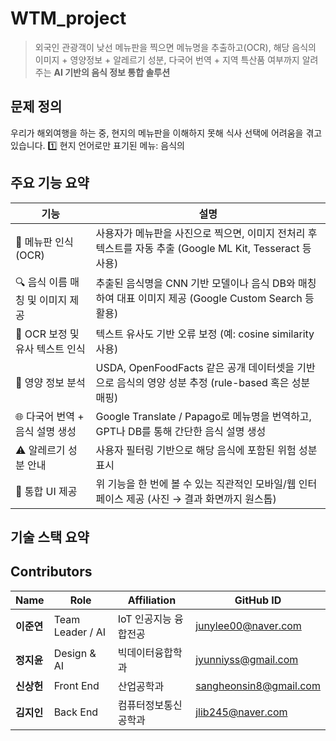 # WTM_project

> 외국인 관광객이 낮선 메뉴판을 찍으면 메뉴명을 추출하고(OCR), 해당 음식의 이미지 + 영양정보 + 알레르기 성분, 다국어 번역 + 지역 특산품 여부까지 알려주는 **AI 기반의 음식 정보 통합 솔루션**


## 문제 정의
우리가 해외여행을 하는 중, 현지의 메뉴판을 이해하지 못해 식사 선택에 어려움을 겪고 있습니다. 
1️⃣ 현지 언어로만 표기된 메뉴: 음식의 


## 주요 기능 요약
| 기능                    | 설명                                                                       |
| --------------------- | ------------------------------------------------------------------------ |
| 📸 메뉴판 인식 (OCR)       | 사용자가 메뉴판을 사진으로 찍으면, 이미지 전처리 후 텍스트를 자동 추출 (Google ML Kit, Tesseract 등 사용) |
| 🔍 음식 이름 매칭 및 이미지 제공  | 추출된 음식명을 CNN 기반 모델이나 음식 DB와 매칭하여 대표 이미지 제공 (Google Custom Search 등 활용)   |
| 🧠 OCR 보정 및 유사 텍스트 인식 | 텍스트 유사도 기반 오류 보정 (예: cosine similarity 사용)                               |
| 🥗 영양 정보 분석           | USDA, OpenFoodFacts 같은 공개 데이터셋을 기반으로 음식의 영양 성분 추정 (rule-based 혹은 성분 매핑)  |
| 🌐 다국어 번역 + 음식 설명 생성  | Google Translate / Papago로 메뉴명을 번역하고, GPT나 DB를 통해 간단한 음식 설명 생성           |
| ⚠️ 알레르기 성분 안내         | 사용자 필터링 기반으로 해당 음식에 포함된 위험 성분 표시                                         |
| 📱 통합 UI 제공           | 위 기능을 한 번에 볼 수 있는 직관적인 모바일/웹 인터페이스 제공 (사진 → 결과 화면까지 원스톱)                 |




## 기술 스택 요약


## Contributors
| Name        | Role                 | Affiliation            | GitHub ID     |
|-------------|----------------------|-------------------------|----------------|
| **이준연**    | Team Leader / AI     | IoT 인공지능 융합전공  | junylee00@naver.com   |
| **정지윤**    | Design & AI       | 빅데이터융합학과 | jyunniyss@gmail.com   |
| **신상헌**    | Front End    | 산업공학과 | sangheonsin8@gmail.com   |
| **김지인**    | Back End    | 컴퓨터정보통신공학과 | jlib245@naver.com   |
